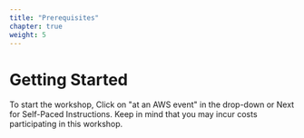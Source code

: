 ```yaml
---
title: "Prerequisites"
chapter: true
weight: 5
---
```


# Getting Started
To start the workshop, Click on "at an AWS event" in the drop-down or Next for Self-Paced Instructions. Keep in mind that you may incur costs participating in this workshop.


